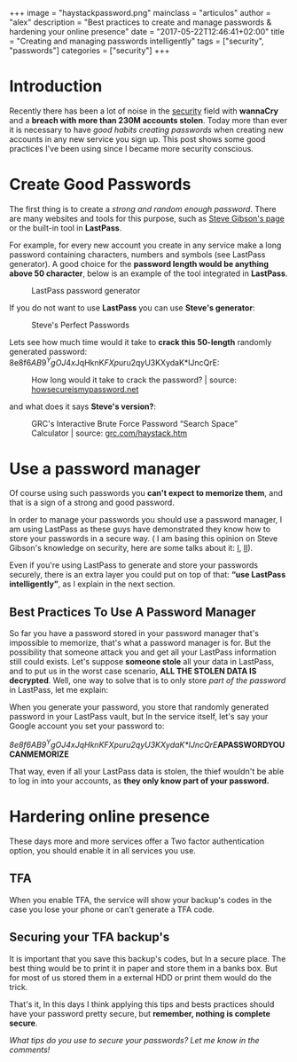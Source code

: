 +++
image = "haystackpassword.png"
mainclass = "articulos"
author = "alex"
description = "Best practices to create and manage passwords & hardening your online presence"
date = "2017-05-22T12:46:41+02:00"
title = "Creating and managing passwords intelligently"
tags = ["security", "passwords"]
categories = ["security"]
+++

# Introduction

Recently there has been a lot of noise in the [security](https://elbauldelprogramador.com/en/tags/security/ "posts about security") field with **wannaCry** and a **breach with more than 230M accounts stolen**. Today more than ever it is necessary to have *good habits creating passwords* when creating new accounts in any new service you sign up. This post shows some good practices I've been using since I became more security conscious.

# Create Good Passwords

The first thing is to create a *strong and random enough password*. There are many websites and tools for this purpose, such as <a href="https://www.grc.com/passwords.htm" target="_blank" title="Perfect Passwords">Steve Gibson's page</a> or the built-in tool in **LastPass**.

For example, for every new account you create in any service make a long password containing characters, numbers and symbols (see LastPass generator). A good choice for the **password length would be anything above 50 character**, below is an example of the tool integrated in **LastPass**.

<figure>
        <a href="/img/lastpassgenerator.png">
          <amp-img
            on="tap:lightbox1"
            role="button"
            tabindex="0"
            layout="responsive"
            src="/img/lastpassgenerator.png"
            alt="LastPass password generator"
            title="LastPass password generator"
            sizes="(min-width: 420px) 420px, 100vw"
            width="420"
            height="521">
          </amp-img>
        </a>
        <figcaption>LastPass password generator</figcaption>
</figure>

If you do not want to use **LastPass** you can use **Steve's generator**:

<figure>
        <a href="/img/steveperfectpasswords.png">
          <amp-img
            on="tap:lightbox1"
            role="button"
            tabindex="0"
            layout="responsive"
            src="/img/steveperfectpasswords.png"
            srcset="/img/steveperfectpasswords.png 1000w, /img/steveperfectpasswords-800.png 800w"
            alt="Steve's Perfect Passwords"
            title="Steve's Perfect Passwords"
            sizes="(min-width: 1152px) 1152px, 100vw"
            width="1152"
            height="277">
          </amp-img>
        </a>
        <figcaption>Steve's Perfect Passwords</figcaption>
</figure>

<!--more--><!--ad-->

Lets see how much time would it take to **crack this 50-length** randomly generated password: 8e8f6$AB9^YgOJ4x$JqHknK*FXp*uru2qyU3KXydaK*lJncQrE:

<figure>
        <a href="/img/howsecure.png">
          <amp-img
            on="tap:lightbox1"
            role="button"
            tabindex="0"
            layout="responsive"
            src="/img/howsecure.png"
            alt="How long would it take to crack the password?"
            title="How long would it take to crack the password?"
            sizes="(min-width: 803px) 803px, 100vw"
            width="803"
            height="227">
          </amp-img>
        </a>
        <figcaption>How long would it take to crack the password? | source: <a href="https://howsecureismypassword.net/" target="_blank" title="howsecure">howsecureismypassword.net</a></figcaption>
</figure>

and what does it says **Steve's version?**:

<figure>
        <a href="/img/haystackpassword.png">
          <amp-img
            on="tap:lightbox1"
            role="button"
            tabindex="0"
            layout="responsive"
            src="/img/haystackpassword.png"
            alt="GRC's Interactive Brute Force Password “Search Space” Calculator"
            title="GRC's Interactive Brute Force Password “Search Space” Calculator"
            sizes="(min-width: 842px) 842px, 100vw"
            width="842"
            height="753">
          </amp-img>
        </a>
        <figcaption>GRC's Interactive Brute Force Password “Search Space” Calculator | source: <a href="https://www.grc.com/haystack.htm" target="_blank" title="haystack">grc.com/haystack.htm</a></figcaption>
</figure>

# Use a password manager

Of course using such passwords you **can't expect to memorize them**, and that is a sign of a strong and good password.

In order to manage your passwords you should use a password manager, I am using LastPass as these guys have demonstrated they know how to store your passwords in a secure way. ( I am basing this opinion on Steve Gibson's knowledge on security, here are some talks about it: <a href="https://www.youtube.com/watch?v=z4-h5gWpvAc" target="_blank" title="I">I</a>, <a href="https://blog.lastpass.com/2010/07/lastpass-gets-green-light-from-security.html/" target="_blank" title="II">II</a>).

Even if you're​ using LastPass to generate and store your passwords securely, there is an extra layer you could put on top of that: **“use LastPass intelligently”**, as I explain in the next section.

## Best Practices To Use A Password  Manager

So far you have a password stored in your password manager that's​ impossible to memorize, that's what a password manager is for. But the possibility that someone attack you and get all your LastPass information still could exists. Let's suppose **someone stole** all your data in LastPass, and to put us in the worst case scenario, **ALL THE STOLEN DATA IS decrypted**. Well, one way to solve that is to only store *part of the password* in LastPass, let me explain:

When you generate your password, you store that randomly generated password in your LastPass vault, but In the service itself, let's say your Google account you set your password to:

_8e8f6$AB9^YgOJ4x$JqHknK*FXp*uru2qyU3KXydaK*lJncQrE_**APASSWORDYOUCANMEMORIZE**

That way, even if all your LastPass data is stolen, the thief wouldn't be able to log in into your accounts, as **they only know part of your password.**

# Hardering online presence

These days more and more services offer a Two factor authentication option, you should enable it in all services you use.

## TFA

When you enable TFA, the service will show your backup's codes in the case you lose your phone or can't generate a TFA code.

## Securing your TFA backup's

It is important that you save this backup's codes, but In a secure place. The best thing would be to print it in paper and store them in a banks box. But for most of us stored them in a external HDD or print them would do the trick.

That's it, In this days I think applying this tips and bests practices should have your password pretty secure, but **remember, nothing is complete secure**.

*What tips do you use to secure your passwords? Let me know in the comments!*
